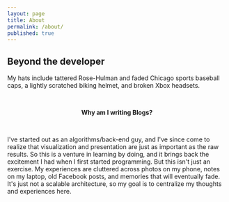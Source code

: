```yaml
---
layout: page
title: About
permalink: /about/
published: true
---
```


<h2>Beyond the developer</h2>
<p>My hats include tattered Rose-Hulman and faded Chicago sports baseball caps, a lightly scratched biking helmet, and broken Xbox headsets.</p>
<br>
<center><p ><strong><span class="manual">Why am I writing</span> Blogs?</strong></p></center>
<br>
<div><p>I've started out as an algorithms/back-end guy, and I've since come to realize that visualization and presentation are just as important as the raw results. So this is a venture in learning by doing, and it brings back the excitement I had when I first started programming. But this isn't just an exercise. My experiences are cluttered across photos on my phone, notes on my laptop, old Facebook posts, and memories that will eventually fade. It's just not a scalable architecture, so my goal is to centralize my thoughts and experiences here.</p></div>